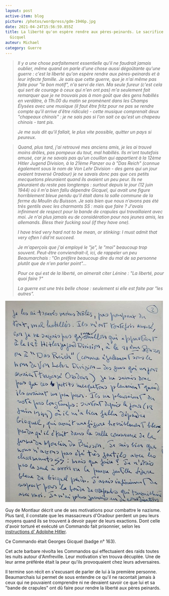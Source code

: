 ```yaml
---
layout: post
active-item: blog
picture: /photos/wordpress/gdm-1946p.jpg
date: 2021-04-24T15:56:59.855Z
title: La liberté qu'on espère rendre aux pères-peinards. Le sacrifice de George
  Gicquel
auteur: Michael
category: Guerre
---
```

> *Il y a une chose parfaitement essentielle qu'il ne faudrait jamais oublier, même quand on parle d'une chose aussi dégoûtante qu'une guerre : c'est la liberté qu'on espère rendre aux pères-peinards et à leur infecte famille. Je sais que cette guerre, que je n'ai même pas faite pour "le bon motif", n'a servi de rien. Ma seule fureur (c'est cela qui sert de courage à ceux qui n'en ont pas) m'a seulement fait remarquer que je ne trouvais pas à mon goût que des gens habillés en verdâtre, à 11h.00 du matin se promènent dans les Champs Élysées avec une musique (il faut être fritz pour ne pas se rendre compte qu'il arrive d'être ridicule) - cette musique comprenait deux "chapeaux chinois" : je ne sais pas si l'on sait ce qu'est un chapeau chinois - tant pis.*
>
> *Je me suis dit qu'il fallait, le plus vite possible, quitter un pays si peureux.*

<!--more-->

> *Quand, plus tard, j'ai retrouvé mes anciens amis, je les ai trouvé moins drôles, pas pompeux du tout, mal habillés. Ils m'ont toutefois amusé, car je ne savais pas qu'un couillon qui appartient à la 12ème Hitler Jugend Division, à la 21ème Panzer ou à "Das Reich" (connue également sous le nom de Von Lehr Division - des gens qui un jour avaient traversé Oradour) je ne savais donc pas que ces petits mecquetons pleuraient quand ils avaient un peu peur. Ils ne pleuraient du reste pas longtemps : surtout depuis le jour (12 juin 1944) où il m'a bien fallu dépendre Gicquel, qui avait une figure horriblement bleue pendu qu'il était dans la salle commune de la ferme du Moulin du Buisson. Je sais bien que nous n'avons pas été très gentils avec les charmants SS : mais que faire ? J'avais infiniment de respect pour la bande de crapules qui travaillaient avec moi. Je n'ai plus jamais eu de considération pour nos jeunes amis, les allemands. Bless their fucking soul (if they have one).*
>
> *I have tried very hard not to be mean, or stinking: I must admit that very often I did'nt succeed.*
>
> *Je m'aperçois que j'ai employé le "je", le "moi" beaucoup trop souvent. Peut-être conviendrait-il, ici, de rappeler un peu Beaumarchais : "On préfère beaucoup dire du mal de sa personne plutôt que de n'en parler point"...*
>
> *Pour ce qui est de la liberté, on aimerait citer Lénine : "La liberté, pour quoi faire ?"*
>
> *La guerre est une très belle chose : seulement si elle est faite par "les autres".*

![](/photos/wordpress/gicquel2.jpg)

Guy de Montlaur décrit une de ses motivations pour combattre le nazisme. Plus tard, il constate que les massacreurs d'Oradour perdent un peu leurs moyens quand ils se trouvent à devoir payer de leurs exactions. Dont celle d'avoir torturé et exécuté un Commando fait prisonnier, selon les [instructions d' Adolphe Hitler](https://fr.wikipedia.org/wiki/Ordre_Commando).

Ce Commando était Georges Gicquel (badge n° 163).

Cet acte barbare révolta les Commandos qui effectuaient des raids toutes les nuits autour d'Amfreville. Leur motivation s'en trouva décuplée. Une de leur arme préférée était la peur qu'ils provoquaient chez leurs adversaires.

Il termine son récit en s'excusant de parler de lui à la première personne. Beaumarchais lui permet de sous entendre ce qu'il ne racontait jamais à ceux qui ne pouvaient comprendre ni ne devaient savoir ce que lui et sa "bande de crapules" ont dû faire pour rendre la liberté aux pères peinards.
